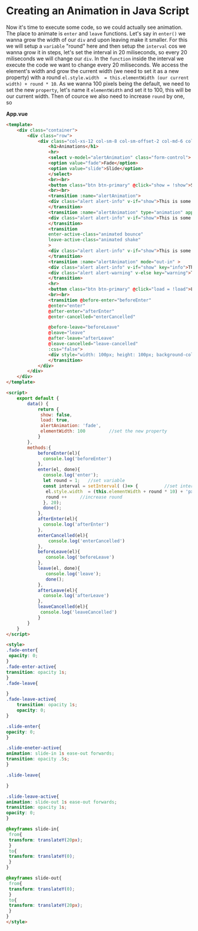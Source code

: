 # Creating an Animation in Java Script

Now it's time to execute some code, so we could actually see animation. The place to animate is `enter` and `leave` functions. Let's say in `enter()` we wanna grow the width of our `div` and upon leaving make it smaller. For this we will setup a `variable` "round" here and then setup the `interval` cos we wanna grow it in steps, let's set the interval in 20 miliseconds, so every 20 miliseconds we will change our `div`. In the `function` inside the interval we execute the code we want to change every 20 miliseconds.  We access the element's width and grow the current width (we need to set it as a new property) with a round `el.style.width  = this.elementWidth (our current width) + round * 10`. As we wanna 100 pixels being the default, we need to set the new `property`, let's name it `elementWidth` and set it to 100, this will be our current width. Then of cource we also need to increase `round` by one, so 

**App.vue**

```html
<template>
    <div class="container">
        <div class="row">
            <div class="col-xs-12 col-sm-8 col-sm-offset-2 col-md-6 col-md-offset-3">
                <h1>Animations</h1>
                <hr>
                <select v-model="alertAnimation" class="form-control"> 
                <option value="fade">Fade</option>      
                <option value="slide">Slide</option>
                </select>
                <br><br>
                <button class="btn btn-primary" @click="show = !show">Show Alert!</button>
                <br><br>
                <transition :name="alertAnimation">  
                <div class="alert alert-info" v-if="show">This is some Info</div>
                </transition>
                <transition :name="alertAnimation" type="animation" appear>  
                <div class="alert alert-info" v-if="show">This is some Info</div>
                </transition>
                <transition  
                enter-active-class="animated bounce"   
                leave-active-class="animated shake"
                >  
                <div class="alert alert-info" v-if="show">This is some Info</div>
                </transition> 
                <transition :name="alertAnimation" mode="out-in" > 
                <div class="alert alert-info" v-if="show" key="info">This is some Info</div> 
                <div class="alert alert-warning" v-else key="warning">This is some Warning</div>  
                </transition> 
                <hr>
                <button class="btn btn-primary" @click="load = !load">Load / Remove Element</button> 
                <br><br>
                <transition @before-enter="beforeEnter" 
                @enter="enter"
                @after-enter="afterEnter"
                @enter-cancelled="enterCancelled"

                @before-leave="beforeLeave"
                @leave="leave"
                @after-leave="afterLeave"
                @leave-cancelled="leave-cancelled"
                :css="false"> 
                <div style="width: 100px; height: 100px; background-color: lightgreen" v-if="load"></div>
                </transition>
            </div>
        </div>
    </div>
</template>

<script>
    export default {
        data() {
            return {
             show: false,
             load: true,   
             alertAnimation: 'fade',
             elementWidth: 100         //set the new property
            }
        },
        methods:{         
            beforeEnter(el){
              console.log('beforeEnter')
            },
            enter(el, done){
              console.log('enter');
              let round = 1;   //set variable
              const interval = setInterval( ()=> {          //set interval
               el.style.width  = (this.elementWidth + round * 10) + 'px' //count width
               round ++     //increase round 
              }, 20);
              done();
            },
            afterEnter(el){
              console.log('afterEnter')
            },
            enterCancelled(el){
                console.log('enterCancelled')
            },
            beforeLeave(el){
               console.log('beforeLeave')
            },
            leave(el, done){
               console.log('leave');
               done();
            },
            afterLeave(el){
              console.log('afterLeave')
            },
            leaveCancelled(el){
             console.log('leaveCancelled')
            }
        }
    }
</script>

<style>
.fade-enter{        
 opacity: 0;
}
.fade-enter-active{
transition: opacity 1s;           
}
.fade-leave{

}
.fade-leave-active{
    transition: opacity 1s;          
    opacity: 0;             
}

.slide-enter{           
opacity: 0;          
}

.slide-eneter-active{
animation: slide-in 1s ease-out forwards;  
transition: opacity .5s;         
}

.slide-leave{

}

.slide-leave-active{
animation: slide-out 1s ease-out forwards;
transition: opacity 1s;   
opacity: 0;
}

@keyframes slide-in{        
 from{
 transform: translateY(20px);
 }
 to{
 transform: translateY(0);
 }
}

@keyframes slide-out{
 from{
 transform: translateY(0);
 }
 to{
 transform: translateY(20px);
 }
}
</style>
```  